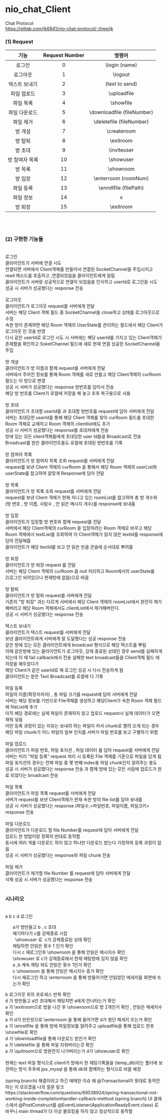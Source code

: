 # nio_chat_Client
Chat Protocol <br>
https://gitlab.com/jk6841/nio-chat-protocol/-/tree/jk
<br>

### (1) Request 
기능|Request Number|명령어|
|:-----:|:-----:|:----:|
|로그인|0|\login (name)|
|로그아웃|1|\logout|
|텍스트 보내기|2|(text to send)|
|파일 업로드|3|\uploadfile|
|파일 목록|4|\showfile|
|파일 다운로드|5|\downloadfile (fileNumber)|
|파일 제거|6|\deletefile (fileNumber)|
|방 개설|7|\createroom|
|방 탈퇴|8|\exitroom|
|방 초대|9|\inviteuser|
|방 참여자 목록|10|\showuser|
|방 목록|11|\showroom|
|방 입장|12|\enterroom (roomNum)|
|파일 등록|13|\enrollfile (filePath)
|파일 정보|14|x|
|방 퇴장|15|\exitroom|
<br>
<br>
<h3> (2) 구현한 기능들 </h3>
<br>
로그인<br>
클라이언트가 서버에 연결 시도<br>
연결되면 서버에서 Client객체를 만들어서 연결된 SocketChannel을 주입시키고 read 메소드를 호출하고 ,연결되었음을 클라이언트에게 알림<br>
클라이언트가 서버랑 성공적으로 연결이 되었음을 인식하고 userId로 로그인을 시도<br>
성공 시 서버가 성공했다는 response 전송<br>
<br>
로그아웃<br>
클라이언트가 로그아웃 request를 서버에게 전달<br>
서버는 해당 Client 객체 필드 중 SocketChannel을 close하고 상태를 로그아웃으로 수정<br>
속한 방이 존재하면 해당 Room 객체의 UserState를 관리하는 필드에서 해당 Client가 로그아웃 인 것을 반영<br>
다시 같은 userId로 로그인 시도 시 서버에는 해당 userId를 가지고 있는 Client객체가 존재함을 확인하고 SoketChannel 필드에 새로 현재 연결 성공한 SocketChannel을 주입<br>
<br>
방 개설<br>
클라이언트가 방 이름과 함께 request를 서버에게 전달<br>
서버에서 주어진 정보를 통해 Room 객체를 새로 만들고 해당 Client객체의 curRoom 필드는 이 방으로 변경 <br>
성공 시 서버가 성공했다는 response 방번호를 담아서 전송<br>
해당 방 번호를 Client가 로컬에 저장을 해 놓고 추후 복구용으로 사용<br>
<br>
방 초대<br>
클라이언트가 초대할 userId들 과 초대할 방번호를 request에 담아 서버에게 전달<br>
서버는 초대당한 userId를 통해 해당 Client 객체를 찾아 curRoom 필드를 초대한 Room 객체로 교체하고 Room 객체의 clientlist에도 추가<br>
성공 시 서버가 성공했다는 response를 초대자에게 전송<br>
방에 있는 모든 client객체들에게 초대당한 user Id들을 Broadcast로 전송<br>
Broadcast를 받은 클라이언트들도 로컬에 초대된 방번호를 기록<br>
<br>
방 참여자 목록<br>
클라이언트가 방 참여자 목록 조회 request를 서버에게 전달<br>
request를 보낸 Client 객체의 curRoom 을 통해서 해당 Room 객체의 userList와 userState를 참고하여 알맞게 Response에 담아 전달<br>
<br>
방 목록<br>
클라이언트가 방 목록 조회 request를 서버에게 전달<br>
request를 보낸 Client 객체가 현재 지니고 있는 roomList를 참고하여 총 방 개수와  (방 번호 , 방 이름, 사람수 , 안 읽은 메시지 개수)를 response에 보내줌<br>
<br>
방 입장<br>
클라이언트가 입장할 방 번호와 함께 request를 전달<br>
서버에서 해당 Client객체의 curRoom 을 입장하려는 Room 객체로 바꾸고 해당 Room 객체에서 textList를 조회하여 이 Client객체가 읽지 않은 textId를 response에 담아 전달해줌<br>
클라이언트가 해당 textId를 보고 안 읽은 만큼 콘솔에 순서대로 뿌려줌<br>
<br>
방 퇴장<br>
클라이언트가 방 퇴장 request 를 전달<br>
서버는 해당 Client 객체의 curRoom 을 null 처리하고 Room에서의 userState를 2(로그인 되어있으나 현재방에 없음)으로 바꿈<br>
<br>
방 탈퇴<br>
클라이언트가 방 탈퇴 request를 서버에게 전달<br>
기존의 "방 퇴장" 과는 다르게 서버에서 해당 Client 객체의 roomList에서 완전히 제거 해버리고 해당 Room 객체에서도 clientList에서 제거해버린다.<br>
성공 시 서버가 성공했다는 response 전송<br>
<br>
텍스트 보내기<br>
클라이언트가 텍스트 request를 서버에게 전달<br>
보낸 클라이언트에게 서버에게 잘 도달했다는 성공 response 전송<br>
같은 방에 있는 모든 클라이언트에게 broadcast 형식으로 해당 텍스트를 뿌림<br>
이때 같은방에 있는 클라이언트가 로그아웃, 강제 종료된 상태인 경우 send를 실패하게 되는데 이 때 fail callback에서 전송 실패한 text broadcast들을 Client객체 필드 에 저장을 해두었다가<br>
해당 Client가 같은 userId로 재 로그인 성공 시 다시 전송하게 됨<br>
클라이언트는 받은 Text Broadcast를 로컬에 다 기록<br>
<br>
파일 등록<br>
파일의 이름(확장자까지) , 총 파일 크기를 request에 담아 서버에게 전달<br>
서버는 해당 정보를 기반으로 File객체를 생성하고 해당Client가 속한 Room 객체 필드에 fileList에 추가<br>
아직 해당 경로에는 실제 파일이 존재하지 않고 업로드 request시 실제 데이터가 오면 채워 넣음<br>
이런 등록 과정이 있는 이유는 보내려 하는 파일이 커서 chunk로 짤려 오게 되는 경우<br>
해당 파일 chunk가 어느 파일의 일부 인지를 서버가 파일 번호를 보고 구별하기 위함<br>
<br>
파일 업로드<br>
클라이언트가 파일 번호, 파일 포지션 , 파일 데이터 를 담아 request를 서버에게 전달<br>
서버는 미리 "파일 등록" request 처리 시 등록된 File 객체를 기준으로 파일을 담게 됨<br>
파일 포지션의 경우는 전체 파일 중 몇 번째 index용 파일 chunk인지 알려주는 용도<br>
성공 시 서버가 성공했다는 response 전송 과 함께 방에 있는 모든 사람에 업로드가 완료 되었다는 broadcast 전송<br>
<br>
파일 목록<br>
클라이언트가 파일 목록 request를 서버에게 전달<br>
서버가 request를 보낸 Client객체가 현재 속한 방의 file list를 담아 보내줌<br>
성공 시 서버가 성공했다는 response (파일수,<파일번호, 파일이름, 파일크키> response 전송<br>
<br>
파일 다운로드<br>
클라이언트가 다운로드 할 file Number를 request에 담아 서버에게 전달<br>
업로드 한 방법이랑 정확히 반대로 동작함<br>
동시에 여러 개를 다운로드 하지 않고 하나만 다운로드 받는다 가정하여 등록 과정이 없음<br>
성공 시 서버가 성공했다는 response와 파일 chunk 전송<br>
<br>
파일 제거<br>
클라이언트가 제거할 file Number 를 request에 담아 서버에게 전달<br>
삭제 성공 시 서버가 성공했다는 response 전송<br>
<br>
<h3>시나리오</h3>
<br>
a b c d 로그인<br>
    <ul>
    a가 방만들고 b , c 초대<br>
    얘기하다가 c를 강제종료 시킴<br>
    \showuser 로  c가 강제종료된 상태 확인<br>
    채팅하면 안읽은 횟수 1 인거 확인<br>
    다시 c 재로그인후 \showroom 을 통해 안읽은 메시지수 확인<br>
    \showuser 로 c가 강제종료에서 현재 채팅방에 있지 않음 확인<br>
    a ,b 계속 채팅 쳐도 안읽은 횟수 1인거 확인<br>
    c \showroom 을 통해 안읽은 메시지수 증가 확인<br>
    다시 재로그인 하고 \enterroom 을 통해 방들어가면 안읽었던 메세지들 화면에 뜨는거 확인<br>
    </ul>
  b 로그아웃 위의 프로세스 반복 확인<br>
d 가 방만들고 a만 초대해서 채팅치면 a에게 안나타는거 확인<br>
a 가 \exitroom으로 방을 나간 후 \showroom으로 방 2개인거 확인 , 안읽은 메세지수 확인<br>
a 가 d가 만든방으로 \enterroom 을 통해 들어가면 d가 쳤던 메세지 뜨는거 확인<br>
a 가 \enrollfile 을 통해 방에 파일정보를 알려주고 uploadfile을 통해 업로드 한후 \showfile로 확인<br>
d 가 \downloadfile을 통해 다운로드 받은거 확인<br>
a 가 \deletefile 을 통해 파일 지워버리는것 확인<br>
a 가 \quitroom으로 방완전히 나가버리는거 d가 \showuser로 확인<br>
<br>
현재는 text 파일 형식으로 client가 방에서 한 채팅기록들을 (temp_db)라는 폴더에 보관하는 방식 추후에 jpa ,mysql 을 통해 db와 함꼐하는 형식으로 바꿀 예정
<br>
<br>
(spring branch) 해결이라고 하긴 애매한 이슈 왜 @Transactional이 뜻대로 동작안하는 지 모르겠음 나의 질문 링크 https://stackoverflow.com/questions/69538924/spring-transactional-not-working-inside-completionhandler-callback-method
(spring branch) UI 클래스에서 @PostConstruct를 @EventListener(ApplicationReadyEvent.class) 로 바꾸니 main thread가 더 이상 블로킹을 하지 않고 정상적으로 동작함
